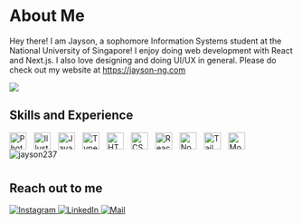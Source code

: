 # About Me
Hey there! I am Jayson, a sophomore Information Systems student at the National University of Singapore! I enjoy doing web development with React and Next.js. I also love designing and doing UI/UX in general. Please do check out my website at https://jayson-ng.com

<p float="left">
  <a href="https://github.com/jayson237/">
  <img align="center" src="https://github-readme-stats.vercel.app/api?username=jayson237&count_private=true&hide_rank=false&show_icons=true&theme=react&include_all_commits=true&title_color=eeebe3&icon_color=eeebe3&custom_title=Jayson's%20GitHub%20Stats" />
  </a>
</p>

## Skills and Experience
<img align="left" alt="Photoshop" width="30px" style="padding-right:10px;" src="https://cdn.jsdelivr.net/gh/devicons/devicon/icons/photoshop/photoshop-plain.svg" />
<img align="left" alt="Illustrator" width="30px" style="padding-right:10px;" src="https://cdn.jsdelivr.net/gh/devicons/devicon/icons/illustrator/illustrator-plain.svg" />
<img align="left" alt="JavaScript" width="30px" style="padding-right:10px;" src="https://cdn.jsdelivr.net/gh/devicons/devicon/icons/javascript/javascript-original.svg" />
<img align="left" alt="TypeScript" width="30px" style="padding-right:10px;" src="https://cdn.jsdelivr.net/gh/devicons/devicon/icons/typescript/typescript-plain.svg" />
<img align="left" alt="HTML" width="30px" style="padding-right:10px;" src="https://cdn.jsdelivr.net/gh/devicons/devicon/icons/html5/html5-original.svg" />
<img align="left" alt="CSS" width="30px" style="padding-right:10px;" src="https://cdn.jsdelivr.net/gh/devicons/devicon/icons/css3/css3-original.svg" />
<img align="left" alt="React" width="30px" style="padding-right:10px;" src="https://cdn.jsdelivr.net/gh/devicons/devicon/icons/react/react-original.svg" />
<img align="left" alt="NodeJS" width="30px" style="padding-right:10px;" src="https://cdn.jsdelivr.net/gh/devicons/devicon/icons/nodejs/nodejs-original.svg" />
<img align="left" alt="Tailwind" width="30px" style="padding-right:10px;" src="https://cdn.jsdelivr.net/gh/devicons/devicon/icons/tailwindcss/tailwindcss-plain.svg" />
<img align="left" alt="MongoDB" width="30px" style="padding-right:10px;" src="https://cdn.jsdelivr.net/gh/devicons/devicon/icons/mongodb/mongodb-plain-wordmark.svg" />
<img src="https://github-readme-stats.vercel.app/api/top-langs?username=jayson237&show_icons=true&locale=en&layout=compact" alt="jayson237" />
<br />

#

## Reach out to me
<p>
<a href="https://www.instagram.com/jinjays_/">
  <img alt="Instagram" src="https://img.shields.io/badge/Instagram-E4405F?style=for-the-badge&logo=instagram&logoColor=white"/>
</a>
<a href="https://www.linkedin.com/in/jayson-ng/">
  <img alt="LinkedIn" src="https://img.shields.io/badge/linkedin%20-%230077B5.svg?&style=for-the-badge&logo=linkedin&logoColor=white"/>
</a>
<a href="mailto:jaysonng3@gmail.com">
  <img alt="Mail" src="https://img.shields.io/badge/Gmail-D14836?style=for-the-badge&logo=gmail&logoColor=white"/>
</a>
</p>
